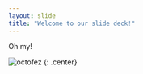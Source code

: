 ```yaml
---
layout: slide
title: "Welcome to our slide deck!"
---
```


Oh my!

![octofez](https://octodex.github.com/images/octofez.png)
{: .center}
